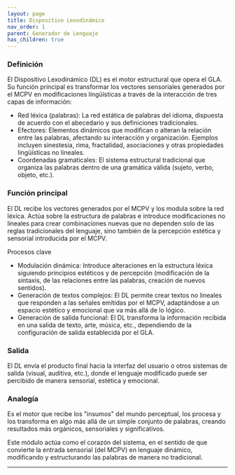 ```yaml
---
layout: page
title: Dispositivo Lexodinámico
nav_order: 1
parent: Generador de Lenguaje
has_children: true
---
```


### Definición
El Dispositivo Lexodinámico (DL) es el motor estructural que opera el GLA. Su función principal es transformar los vectores sensoriales generados por el MCPV en modificaciones lingüísticas a través de la interacción de tres capas de información:

- Red léxica (palabras): La red estática de palabras del idioma, dispuesta de acuerdo con el abecedario y sus definiciones tradicionales.
- Efectores: Elementos dinámicos que modifican o alteran la relación entre las palabras, afectando su interacción y organización. Ejemplos incluyen sinestesia, rima, fractalidad, asociaciones y otras propiedades lingüísticas no lineales.
- Coordenadas gramaticales: El sistema estructural tradicional que organiza las palabras dentro de una gramática válida (sujeto, verbo, objeto, etc.).

### Función principal

El DL recibe los vectores generados por el MCPV y los modula sobre la red léxica. Actúa sobre la estructura de palabras e introduce modificaciones no lineales para crear combinaciones nuevas que no dependen solo de las reglas tradicionales del lenguaje, sino también de la percepción estética y sensorial introducida por el MCPV.

Procesos clave

- Modulación dinámica: Introduce alteraciones en la estructura léxica siguiendo principios estéticos y de percepción (modificación de la sintaxis, de las relaciones entre las palabras, creación de nuevos sentidos).
- Generación de textos complejos: El DL permite crear textos no lineales que responden a las señales emitidas por el MCPV, adaptándose a un espacio estético y emocional que va más allá de lo lógico.
- Generación de salida funcional: El DL transforma la información recibida en una salida de texto, arte, música, etc., dependiendo de la configuración de salida establecida por el GLA.

### Salida
El DL envía el producto final hacia la interfaz del usuario o otros sistemas de salida (visual, auditiva, etc.), donde el lenguaje modificado puede ser percibido de manera sensorial, estética y emocional.

### Analogía

Es el motor que recibe los "insumos" del mundo perceptual, los procesa y los transforma en algo más allá de un simple conjunto de palabras, creando resultados más orgánicos, sensoriales y significativos.

Este módulo actúa como el corazón del sistema, en el sentido de que convierte la entrada sensorial (del MCPV) en lenguaje dinámico, modificando y estructurando las palabras de manera no tradicional. 

---
